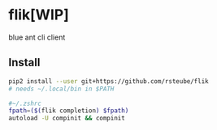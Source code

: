 # flik[WIP]

blue ant cli client

## Install

```sh
pip2 install --user git+https://github.com/rsteube/flik
# needs ~/.local/bin in $PATH
```

```sh
#~/.zshrc
fpath=($(flik completion) $fpath)
autoload -U compinit && compinit
```
